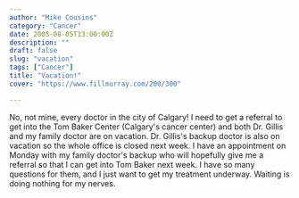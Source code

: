 ```yaml
---
author: "Mike Cousins"
category: "Cancer"
date: 2005-08-05T13:00:00Z
description: ""
draft: false
slug: "vacation"
tags: ["Cancer"]
title: "Vacation!"
cover: "https://www.fillmurray.com/200/300"

---
```


No, not mine, every doctor in the city of Calgary! I need to get a referral to
get into the Tom Baker Center (Calgary's cancer center) and both Dr. Gillis and
my family doctor are on vacation. Dr. Gillis's backup doctor is also on vacation
so the whole office is closed next week. I have an appointment on Monday with my
family doctor's backup who will hopefully give me a referral so that I can get
into Tom Baker next week. I have so many questions for them, and I just want to
get my treatment underway. Waiting is doing nothing for my nerves.